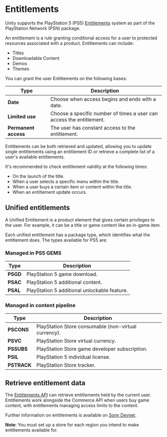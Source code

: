 # Entitlements
Unity supports the PlayStation 5 (PS5) [Entitlements](https://p.siedev.net/resources/documents/WebAPI/1/Entitlements-Overview/0001.html) system as part of the PlayStation Network (PSN) package. 

An entitlement is a rule granting conditional access for a user to protected resources associated with a product. Entitlements can include:

* Titles
* Downloadable Content
* Demos
* Themes

You can grant the user Entitlements on the following bases:

|**Type**|**Description**|
|---|---|
|**Date**|Choose when access begins and ends with a date.|
|**Limited use**|Choose a specific number of times a user can access the entitlement.|
|**Permanent access**|The user has constant access to the entitlement.|

Entitlements can be both retrieved and updated, allowing you to update single entitlements using an entitlement ID or retrieve a complete list of a user's available entitlements.

It's recommended to check entitlement validity at the following times:
* On the launch of the title.
* When a user selects a specific menu within the title.
* When a user buys a certain item or content within the title.
* When an entitlement update occurs.

## Unified entitlements
A Unified Entitlement is a product element that gives certain privileges to the user. For example, it can be a title or game content like an in-game item.

Each unified entitlement has a package type, which identifies what the entitlement does. The types available for PS5 are:

### Managed in PS5 GEMS

|**Type**|**Description**|
|---|---|
|**PSGD**|PlayStation 5 game download.|
|**PSAC**|PlayStation 5 additional content.|
|**PSAL**|PlayStation 5 additional unlockable feature.|

### Managed in content pipeline

|**Type**|**Description**|
|---|---|
|**PSCONS**|PlayStation Store consumable (non-virtual currency).|
|**PSVC**|PlayStation Store virtual currency.|
|**PSSUBS**|PlayStation Store game developer subscription.|
|**PSIL**|PlayStation 5 individual license.|
|**PSTRACK**|PlayStation Store tracker.|

## Retrieve entitlement data

The [Entitlements API](xref:Unity.PSN.PS5.Entitlement) can retrieve entitlements held by the current user. Entitlements work alongside the Commerce API when users buy game content, with entitlements managing access limits to the content.

Further information on entitlements is available on [Sony Devnet](https://p.siedev.net/resources/documents/WebAPI/1/Entitlements-Overview/0001.html).

**Note**: You must set up a store for each region you intend to make entitlements available for.

